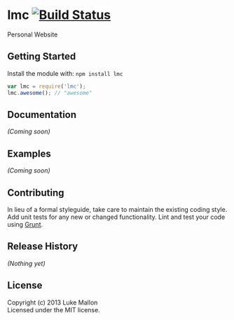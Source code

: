 # lmc [![Build Status](https://secure.travis-ci.org/Nalum/nalum.github.com.png?branch=master)](http://travis-ci.org/Nalum/nalum.github.com)

Personal Website

## Getting Started
Install the module with: `npm install lmc`

```javascript
var lmc = require('lmc');
lmc.awesome(); // "awesome"
```

## Documentation
_(Coming soon)_

## Examples
_(Coming soon)_

## Contributing
In lieu of a formal styleguide, take care to maintain the existing coding style. Add unit tests for any new or changed functionality. Lint and test your code using [Grunt](http://gruntjs.com/).

## Release History
_(Nothing yet)_

## License
Copyright (c) 2013 Luke Mallon  
Licensed under the MIT license.
